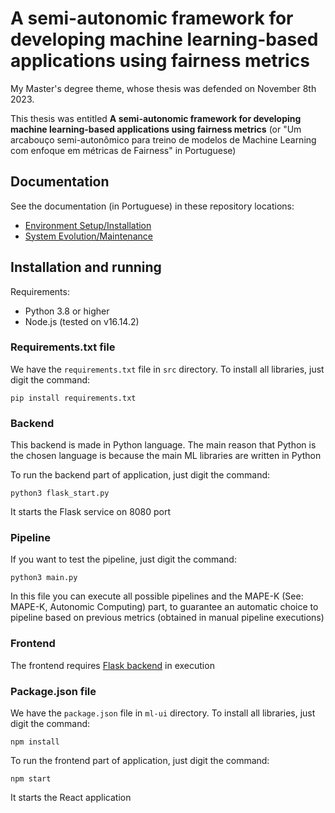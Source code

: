 # A semi-autonomic framework for developing machine learning-based applications using fairness metrics
My Master's degree theme, whose thesis was defended on November 8th 2023.

This thesis was entitled **A semi-autonomic framework for developing machine learning-based applications using fairness metrics** (or "Um arcabouço semi-autonômico para treino de modelos de Machine Learning com enfoque em métricas de Fairness" in Portuguese)

## Documentation

See the documentation (in Portuguese) in these repository locations:

- [Environment Setup/Installation](https://github.com/tenazatto/MsC/blob/master/texts/dissertation/attachments/docs/install/main.pdf)
- [System Evolution/Maintenance](https://github.com/tenazatto/MsC/blob/master/texts/dissertation/attachments/docs/maintenance/main.pdf)

## Installation and running

Requirements:
- Python 3.8 or higher
- Node.js (tested on v16.14.2)

### Requirements.txt file

We have the `requirements.txt` file in `src` directory. To install all libraries, just digit the command:

```pip install requirements.txt```

### Backend

This backend is made in Python language. The main reason that Python is the chosen language is because the main ML libraries are written in Python

To run the backend part of application, just digit the command:

```python3 flask_start.py```

It starts the Flask service on 8080 port

### Pipeline

If you want to test the pipeline, just digit the command:

```python3 main.py```

In this file you can execute all possible pipelines and the MAPE-K (See: MAPE-K, Autonomic Computing) part, to guarantee an automatic choice to pipeline based on previous metrics (obtained in manual pipeline executions)

### Frontend

The frontend requires [Flask backend](#Backend) in execution

### Package.json file

We have the `package.json` file in `ml-ui` directory. To install all libraries, just digit the command:

```npm install```

To run the frontend part of application, just digit the command:

```npm start```

It starts the React application